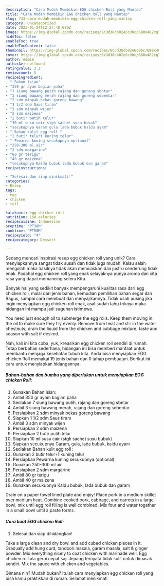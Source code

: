 ```yaml
---
description: "Cara Mudah Membikin EGG chicken Roll yang Mantap"
title: "Cara Mudah Membikin EGG chicken Roll yang Mantap"
slug: 733-cara-mudah-membikin-egg-chicken-roll-yang-mantap
category: Uncategorized
date: 2023-01-24T12:27:48.086Z
image: https://img-global.cpcdn.com/recipes/6c3d38db02e6c0bc/680x482cq70/egg-chicken-roll-foto-resep-utama.jpg
hideToc: false
enableToc: true
enableTocContent: false
thumbnail: https://img-global.cpcdn.com/recipes/6c3d38db02e6c0bc/680x482cq70/egg-chicken-roll-foto-resep-utama.jpg
cover: https://img-global.cpcdn.com/recipes/6c3d38db02e6c0bc/680x482cq70/egg-chicken-roll-foto-resep-utama.jpg
author: Admin
authorAv: notfound
ratingvalue: 3.2
reviewcount: 5
recipeingredient:
- " Bahan isian"
- "350 gr ayam bagian paha"
- "7 siung bawang putih rajang dan goreng sbntar"
- "3 siung bawang merah rajang dan goreng sebentar"
- "2 sdm minyak bekas goreng bawang"
- "1 1/2 sdm Saus tiram"
- "3 sdm minyak wijen"
- "2 sdm maizena"
- "2 butir putih telur"
- "10 ml susu cair stgh sachet susu bubuk"
- "secukupnya Garam gula lada bubuk kaldu ayam"
- " Bahan kulit egg roll "
- "2 butir telur1 kuning telur"
- " Pewarna kuning secukupnya optional"
- "250-300 ml air"
- "2 sdm margarine"
- "80 gr terigu"
- "40 gr maizena"
- "secukupnya Kaldu bubuk lada bubuk dan garam"
recipeinstructions:

- "Selesai dan siap dinikmati!"
categories:
- Resep
tags:
- egg
- chicken
- roll

katakunci: egg chicken roll 
nutrition: 158 calories
recipecuisine: Indonesian
preptime: "PT38M"
cooktime: "PT50M"
recipeyield: "4"
recipecategory: Dessert

---
```





Sedang mencari inspirasi resep egg chicken roll yang unik? Cara menyiapkannya sangat tidak susah dan tidak juga mudah. Kalau salah mengolah maka hasilnya tidak akan memuaskan dan justru cenderung tidak enak. Padahal egg chicken roll yang enak selayaknya punya aroma dan cita rasa yang dapat memancing selera Kita.





Banyak hal yang sedikit banyak mempengaruhi kualitas rasa dari egg chicken roll, mulai dari jenis bahan, kemudian pemilihan bahan segar dan Bagus, sampai cara membuat dan menyajikannya. Tidak usah pusing jika ingin menyiapkan egg chicken roll enak,      asal sudah tahu triknya maka hidangan ini mampu jadi suguhan istimewa.














You need just enough oil to submerge the egg rolls. Keep them moving in the oil to make sure they fry evenly. Remove from heat and stir in the water chestnuts; drain the liquid from the chicken and cabbage mixture; taste and season with salt if desired.






Nah, kali ini kita coba, yuk, kreasikan egg chicken roll sendiri di rumah. Tetap berbahan sederhana, hidangan ini bisa memberi manfaat untuk membantu menjaga kesehatan tubuh kita. Anda bisa menyiapkan EGG chicken Roll memakai 19 jenis bahan dan 0 tahap pembuatan. Berikut ini cara untuk menyiapkan hidangannya.

<!--inarticleads1-->

##### Bahan-bahan dan bumbu yang diperlukan untuk menyiapkan EGG chicken Roll:

1. Gunakan  Bahan isian:
1. Ambil 350 gr ayam bagian paha
1. Sediakan 7 siung bawang putih, rajang dan goreng sbntar
1. Ambil 3 siung bawang merah, rajang dan goreng sebentar
1. Persiapkan 2 sdm minyak bekas goreng bawang
1. Siapkan 1 1/2 sdm Saus tiram
1. Ambil 3 sdm minyak wijen
1. Persiapkan 2 sdm maizena
1. Persiapkan 2 butir putih telur
1. Siapkan 10 ml susu cair (stgh sachet susu bubuk)
1. Siapkan secukupnya Garam, gula, lada bubuk, kaldu ayam
1. Sediakan  Bahan kulit egg roll :
1. Gunakan 2 butir telur+1 kuning telur
1. Persiapkan  Pewarna kuning secukupnya (optional)
1. Gunakan 250-300 ml air
1. Persiapkan 2 sdm margarine
1. Ambil 80 gr terigu
1. Ambil 40 gr maizena
1. Gunakan secukupnya Kaldu bubuk, lada bubuk dan garam


Drain on a paper towel lined plate and enjoy! Place pork in a medium skillet over medium heat. Combine cooked pork, cabbage, and carrots in a large bowl; mix until egg roll filling is well combined. Mix four and water together in a small bowl until a paste forms. 

<!--inarticleads2-->

##### Cara buat EGG chicken Roll:


1. Selesai dan siap dihidangkan!

Take a large clean and dry bowl and add cubed chicken pieces in it. Gradually add hung curd, tandoori masala, garam masala, salt &amp; ginger powder. Mix everything nicely to coat chicken with marinade well. Egg chicken roll ala gerai cepat saji Jepang ternyata tidak sulit untuk dimasak sendiri. Mix the sauce with chicken and vegetables. 

Gimana nih? Mudah bukan? Itulah cara menyiapkan egg chicken roll yang bisa kamu praktikkan di rumah. Selamat menikmati
